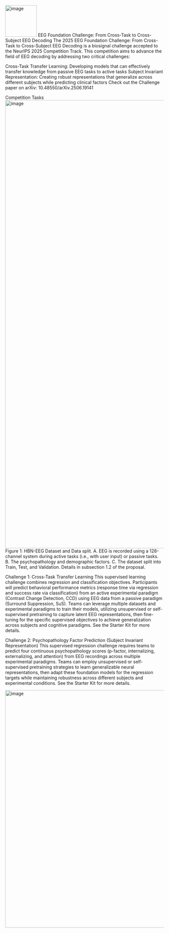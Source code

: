 <img width="100" height="100" alt="image" src="https://github.com/user-attachments/assets/1ea60e4f-5ce9-46f4-b4d6-c71f0323ed7d" />
EEG Foundation Challenge: From Cross-Task to Cross-Subject EEG Decoding
The 2025 EEG Foundation Challenge: From Cross-Task to Cross-Subject EEG Decoding is a biosignal challenge accepted to the NeurIPS 2025 Competition Track. This competition aims to advance the field of EEG decoding by addressing two critical challenges:

Cross-Task Transfer Learning: Developing models that can effectively transfer knowledge from passive EEG tasks to active tasks
Subject Invariant Representation: Creating robust representations that generalize across different subjects while predicting clinical factors
Check out the Challenge paper on arXiv: 10.48550/arXiv.2506.19141

Competition Tasks
<img width="2262" height="1421" alt="image" src="https://github.com/user-attachments/assets/8b4217eb-5160-4eff-9301-dfdb5339bfb1" />
Figure 1: HBN-EEG Dataset and Data split. A. EEG is recorded using a 128-channel system during active tasks (i.e., with user input) or passive tasks. B. The psychopathology and demographic factors. C. The dataset split into Train, Test, and Validation. Details in subsection 1.2 of the proposal.

Challenge 1: Cross-Task Transfer Learning
This supervised learning challenge combines regression and classification objectives. Participants will predict behavioral performance metrics (response time via regression and success rate via classification) from an active experimental paradigm (Contrast Change Detection, CCD) using EEG data from a passive paradigm (Surround Suppression, SuS). Teams can leverage multiple datasets and experimental paradigms to train their models, utilizing unsupervised or self-supervised pretraining to capture latent EEG representations, then fine-tuning for the specific supervised objectives to achieve generalization across subjects and cognitive paradigms. See the Starter Kit for more details.

Challenge 2: Psychopathology Factor Prediction (Subject Invariant Representation)
This supervised regression challenge requires teams to predict four continuous psychopathology scores (p-factor, internalizing, externalizing, and attention) from EEG recordings across multiple experimental paradigms. Teams can employ unsupervised or self-supervised pretraining strategies to learn generalizable neural representations, then adapt these foundation models for the regression targets while maintaining robustness across different subjects and experimental conditions. See the Starter Kit for more details.

<img width="1430" height="753" alt="image" src="https://github.com/user-attachments/assets/59915d50-ee2c-496a-8bac-e4297467a779" />






